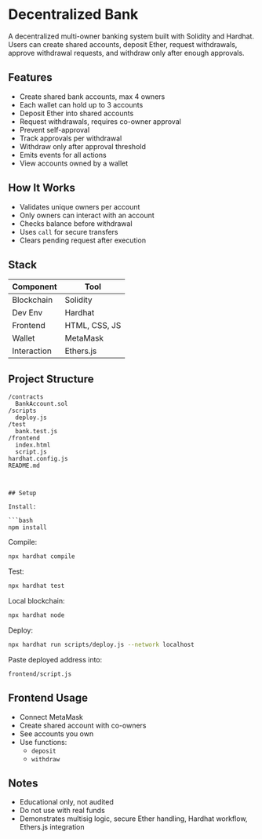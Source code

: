 
# Decentralized Bank

A decentralized multi-owner banking system built with Solidity and Hardhat. Users can create shared accounts, deposit Ether, request withdrawals, approve withdrawal requests, and withdraw only after enough approvals.

## Features

- Create shared bank accounts, max 4 owners
- Each wallet can hold up to 3 accounts
- Deposit Ether into shared accounts
- Request withdrawals, requires co-owner approval
- Prevent self-approval
- Track approvals per withdrawal
- Withdraw only after approval threshold
- Emits events for all actions
- View accounts owned by a wallet

## How It Works

- Validates unique owners per account
- Only owners can interact with an account
- Checks balance before withdrawal
- Uses `call` for secure transfers
- Clears pending request after execution

## Stack

| Component | Tool |
|---------|------|
| Blockchain | Solidity |
| Dev Env | Hardhat |
| Frontend | HTML, CSS, JS |
| Wallet | MetaMask |
| Interaction | Ethers.js |

## Project Structure

```text
/contracts
  BankAccount.sol
/scripts
  deploy.js
/test
  bank.test.js
/frontend
  index.html
  script.js
hardhat.config.js
README.md



## Setup

Install:

```bash
npm install
```

Compile:

```bash
npx hardhat compile
```

Test:

```bash
npx hardhat test
```

Local blockchain:

```bash
npx hardhat node
```

Deploy:

```bash
npx hardhat run scripts/deploy.js --network localhost
```

Paste deployed address into:

```text
frontend/script.js
```

## Frontend Usage

- Connect MetaMask
- Create shared account with co-owners
- See accounts you own
- Use functions:
  - `deposit`
  - `withdraw`

## Notes

- Educational only, not audited
- Do not use with real funds
- Demonstrates multisig logic, secure Ether handling, Hardhat workflow, Ethers.js integration


